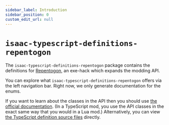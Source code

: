 ```yaml
---
sidebar_label: Introduction
sidebar_position: 0
custom_edit_url: null
---
```


# `isaac-typescript-definitions-repentogon`

The `isaac-typescript-definitions-repentogon` package contains the definitions for [Repentogon](https://repentogon.com), an exe-hack which expands the modding API.

You can explore what `isaac-typescript-definitions-repentogon` offers via the left navigation bar. Right now, we only generate documentation for the enums.

If you want to learn about the classes in the API then you should use [the official documentation](https://repentogon.com/docs.html). (In a TypeScript mod, you use the API classes in the exact same way that you would in a Lua mod.) Alternatively, you can view [the TypeScript definition source files](https://github.com/IsaacScript/isaacscript/tree/main/packages/isaac-typescript-definitions-repentogon/src) directly.
